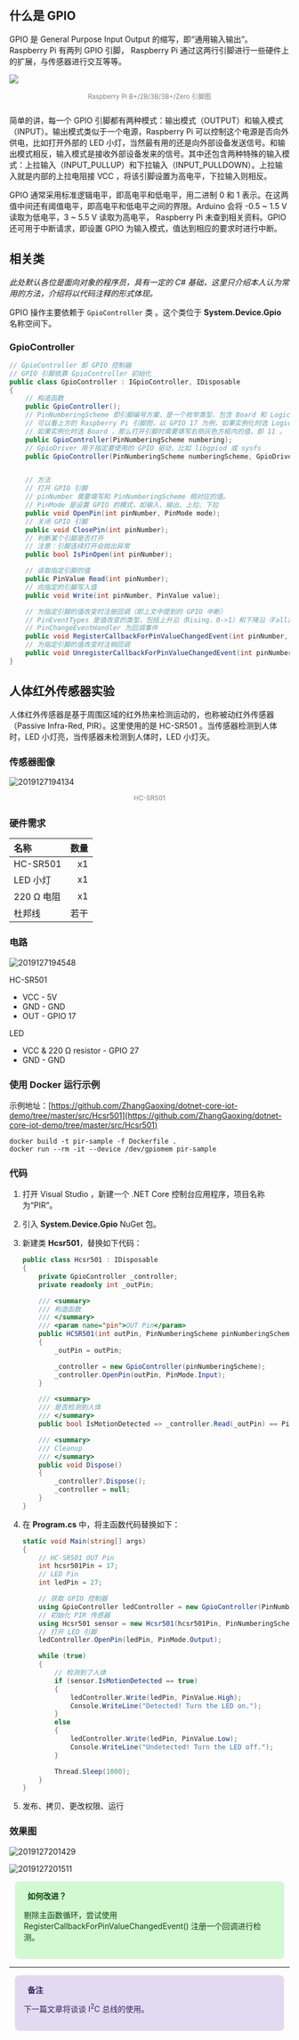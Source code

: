 <link href="https://cdn.bootcss.com/font-awesome/4.7.0/css/font-awesome.min.css" rel="stylesheet">

## 什么是 GPIO

GPIO 是 General Purpose Input Output 的缩写，即“通用输入输出”。 Raspberry Pi 有两列 GPIO 引脚， Raspberry Pi 通过这两行引脚进行一些硬件上的扩展，与传感器进行交互等等。

![](https://blogres.zhangyue.xin/2019127/2019127155158.png)
<p style="text-align:center;margin-bottom:25px;color:gray"><small>Raspberry Pi B+/2B/3B/3B+/Zero 引脚图</small></p>

简单的讲，每一个 GPIO 引脚都有两种模式：输出模式（OUTPUT）和输入模式（INPUT）。输出模式类似于一个电源，Raspberry Pi 可以控制这个电源是否向外供电，比如打开外部的 LED 小灯，当然最有用的还是向外部设备发送信号。和输出模式相反，输入模式是接收外部设备发来的信号。其中还包含两种特殊的输入模式：上拉输入（INPUT_PULLUP）和下拉输入（INPUT_PULLDOWN）。上拉输入就是内部的上拉电阻接 VCC ，将该引脚设置为高电平，下拉输入则相反。

GPIO 通常采用标准逻辑电平，即高电平和低电平，用二进制 0 和 1 表示。在这两值中间还有阈值电平，即高电平和低电平之间的界限。Arduino 会将 -0.5 ~ 1.5 V 读取为低电平，3 ~ 5.5 V 读取为高电平， Raspberry Pi 未查到相关资料。GPIO 还可用于中断请求，即设置 GPIO 为输入模式，值达到相应的要求时进行中断。

## 相关类

_此处默认各位是面向对象的程序员，具有一定的 C# 基础，这里只介绍本人认为常用的方法，介绍将以代码注释的形式体现。_

GPIO 操作主要依赖于 `GpioController` 类  。这个类位于 **System.Device.Gpio** 名称空间下。

### GpioController

```C#
// GpioController 即 GPIO 控制器
// GPIO 引脚依靠 GpioController 初始化
public class GpioController : IGpioController, IDisposable
{
    // 构造函数
    public GpioController();
    // PinNumberingScheme 即引脚编号方案，是一个枚举类型，包含 Board 和 Logical 两个值。 
    // 可以看上方的 Raspberry Pi 引脚图，以 GPIO 17 为例，如果实例化时选 Logical ，那么打开引脚时需要填写 17。
    // 如果实例化时选 Board ，那么打开引脚时需要填写右侧灰色方框内的值，即 11 。
    public GpioController(PinNumberingScheme numbering);
    // GpioDriver 用于指定要使用的 GPIO 驱动，比如 libgpiod 或 sysfs
    public GpioController(PinNumberingScheme numberingScheme, GpioDriver driver);


    // 方法
    // 打开 GPIO 引脚
    // pinNumber 需要填写和 PinNumberingScheme 相对应的值。
    // PinMode 是设置 GPIO 的模式，如输入、输出、上拉、下拉
    public void OpenPin(int pinNumber, PinMode mode);
    // 关闭 GPIO 引脚
    public void ClosePin(int pinNumber);
    // 判断某个引脚是否打开
    // 注意：引脚连续打开会抛出异常
    public bool IsPinOpen(int pinNumber); 

    // 读取指定引脚的值
    public PinValue Read(int pinNumber);
    // 向指定的引脚写入值
    public void Write(int pinNumber, PinValue value);

    // 为指定引脚的值改变时注册回调（即上文中提到的 GPIO 中断）
    // PinEventTypes 是值改变的类型，包括上升沿（Rising，0->1）和下降沿（Falling，1->0），注意当设置为 None 时不会触发
    // PinChangeEventHandler 为回调事件
    public void RegisterCallbackForPinValueChangedEvent(int pinNumber, PinEventTypes eventTypes, PinChangeEventHandler callback);
    // 为指定引脚的值改变时注销回调
    public void UnregisterCallbackForPinValueChangedEvent(int pinNumber, PinChangeEventHandler callback);
}
```

## 人体红外传感器实验

人体红外传感器是基于周围区域的红外热来检测运动的，也称被动红外传感器（Passive Infra-Red, PIR）。这里使用的是 HC-SR501 。当传感器检测到人体时，LED 小灯亮，当传感器未检测到人体时，LED 小灯灭。

### 传感器图像

![2019127194134](https://blogres.zhangyue.xin/2019127/2019127194134.jpg)
<p style="text-align:center;margin-bottom:25px;color:gray"><small>HC-SR501</small></p>

### 硬件需求

| 名称 | 数量 |
| :--- | ---: |
| HC-SR501 | x1 |
| LED 小灯 | x1 |
| 220 Ω 电阻 | x1 |
| 杜邦线 | 若干 |

### 电路

![2019127194548](https://blogres.zhangyue.xin/2019127/2019127194548.png)

HC-SR501
* VCC - 5V
* GND - GND
* OUT - GPIO 17

LED
* VCC & 220 Ω resistor - GPIO 27
* GND - GND

### 使用 Docker 运行示例
示例地址：[https://github.com/ZhangGaoxing/dotnet-core-iot-demo/tree/master/src/Hcsr501](https://github.com/ZhangGaoxing/dotnet-core-iot-demo/tree/master/src/Hcsr501)

```
docker build -t pir-sample -f Dockerfile .
docker run --rm -it --device /dev/gpiomem pir-sample
```

### 代码

1. 打开 Visual Studio ，新建一个 .NET Core 控制台应用程序，项目名称为“PIR”。
2. 引入 **System.Device.Gpio** NuGet 包。
3. 新建类 **Hcsr501**，替换如下代码：

    ```C#
    public class Hcsr501 : IDisposable
    {
        private GpioController _controller;
        private readonly int _outPin;

        /// <summary>
        /// 构造函数
        /// </summary>
        /// <param name="pin">OUT Pin</param>
        public HCSR501(int outPin, PinNumberingScheme pinNumberingScheme = PinNumberingScheme.Logical)
        {
            _outPin = outPin;

            _controller = new GpioController(pinNumberingScheme);
            _controller.OpenPin(outPin, PinMode.Input);
        }

        /// <summary>
        /// 是否检测到人体
        /// </summary>
        public bool IsMotionDetected => _controller.Read(_outPin) == PinValue.High;

        /// <summary>
        /// Cleanup
        /// </summary>
        public void Dispose()
        {
            _controller?.Dispose();
            _controller = null;
        }
    }
    ```

4. 在 **Program.cs** 中，将主函数代码替换如下：

    ```C#
    static void Main(string[] args)
    {
        // HC-SR501 OUT Pin
        int hcsr501Pin = 17;
        // LED Pin
        int ledPin = 27;

        // 获取 GPIO 控制器
        using GpioController ledController = new GpioController(PinNumberingScheme.Logical);
        // 初始化 PIR 传感器
        using Hcsr501 sensor = new Hcsr501(hcsr501Pin, PinNumberingScheme.Logical);
        // 打开 LED 引脚
        ledController.OpenPin(ledPin, PinMode.Output);

        while (true)
        {
            // 检测到了人体
            if (sensor.IsMotionDetected == true)
            {
                ledController.Write(ledPin, PinValue.High);
                Console.WriteLine("Detected! Turn the LED on.");
            }
            else
            {
                ledController.Write(ledPin, PinValue.Low);
                Console.WriteLine("Undetected! Turn the LED off.");
            }

            Thread.Sleep(1000);
        }
    }
    ```

5. 发布、拷贝、更改权限、运行

### 效果图

![2019127201429](https://blogres.zhangyue.xin/2019127/2019127201429.gif)

![2019127201511](https://blogres.zhangyue.xin/2019127/2019127201511.jpg)

<div style="display: block;position: relative;border-radius: 8px;padding: 1rem;background-color: #d2f9d2;color: #094409;margin: 10px">
    <p style="margin-top:0;font-weight: bold"><i class="fa fa-lightbulb-o" aria-hidden="true"></i>&nbsp;&nbsp;如何改进？</p>
    <p><span>剔除主函数循环，尝试使用 RegisterCallbackForPinValueChangedEvent() 注册一个回调进行检测。</span></p>
</div>

<hr>

<div style="display: block;position: relative;border-radius: 8px;padding: 1rem;background-color: #e2daf1;color: #38225d;margin: 10px">
    <p style="margin-top:0;font-weight: bold"><i class="fa fa-info-circle" aria-hidden="true"></i>&nbsp;&nbsp;备注</p>
    <p><span>下一篇文章将谈谈 I<sup>2</sup>C 总线的使用。</span></p>
</div>